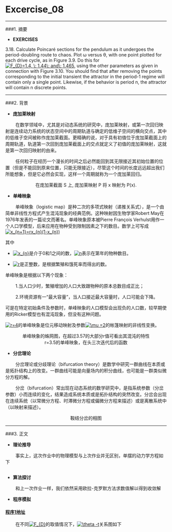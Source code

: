 ﻿# Excercise_08


---
###1. 摘要
* **EXERCISES**

3.18. Calculate Poincaré sections for the pendulum as it undergoes the period-doubling route to chaos. Plot ω versus θ, with one point plotted for each drive cycle, as in Figure 3.9. Do this for <a href="http://www.codecogs.com/eqnedit.php?latex=F_{D}=1.4,&space;\:&space;1.44\:&space;and\:&space;1.465" target="_blank"><img src="http://latex.codecogs.com/gif.latex?F_{D}=1.4,&space;\:&space;1.44\:&space;and\:&space;1.465" title="F_{D}=1.4, \: 1.44\: and\: 1.465" /></a>, using the other parameters as given in connection with Figure 3.10. You should find that after removing the points corresponding to the initial transient the attractor in the period-1 regime will contain only a single point. Likewise, if the behavior is period n, the attractor will contain n discrete points.


---
###2. 背景
* **庞加莱映射**

&nbsp;&nbsp;&nbsp;&nbsp;&nbsp;&nbsp;&nbsp;&nbsp;在数学领域中，尤其是对动态系统的研究中，庞加莱映射，或第一次回归映射是连续动力系统的状态空间中的周期轨道与确定的低维子空间的横向交点，其中的低维子空间被称作庞加莱截面。更精确的说，对于具有初值位于庞加莱截面上的周期轨道，轨道第一次回到庞加莱截面上的交点就定义了初值的庞加莱映射，这就是第一次回归映射的由来。

&nbsp;&nbsp;&nbsp;&nbsp;&nbsp;&nbsp;&nbsp;&nbsp;任何粒子在经历一个漫长的时间之后必然能回到其无限接近其初始位置的位置（但是不能回到原来位置，只能无限接近），尽管这个时间的长度远远超出我们所能想象，但是它必然会实现，这样一个周期就称为一个庞加莱回归。

<div align=center>
<img src="https://upload.wikimedia.org/wikipedia/commons/thumb/8/84/Poincare_map.svg/771px-Poincare_map.svg.png" alt="" title="" />
</div>

<div align=center>
在庞加莱截面 S 上, 庞加莱映射 P 将 x 映射为 P(x).
</div>

* **单峰映象**

&nbsp;&nbsp;&nbsp;&nbsp;&nbsp;&nbsp;&nbsp;&nbsp;单峰映象（logistic map）是种二次的多项式映射（递推关系式），是一个由简单非线性方程式产生混沌现象的经典范例。这种映射因生物学家Robert May在1976年发表的一篇论文而著名。单峰映象原本被Pierre François Verhulst用作一个人口学模型，后来应用在物种受到限制因素之下的数目。数学上可写成<a href="http://www.codecogs.com/eqnedit.php?latex=x_{n&plus;1}=rx_{n}(1-x_{n})" target="_blank"><img src="http://latex.codecogs.com/gif.latex?x_{n&plus;1}=rx_{n}(1-x_{n})" title="x_{n+1}=rx_{n}(1-x_{n})" /></a>

其中

* <a href="http://www.codecogs.com/eqnedit.php?latex=x_{n}" target="_blank"><img src="http://latex.codecogs.com/gif.latex?x_{n}" title="x_{n}" /></a>是介于0和1之间的数，<a href="http://www.codecogs.com/eqnedit.php?latex=n" target="_blank"><img src="http://latex.codecogs.com/gif.latex?n" title="n" /></a>表示在第年的物种数目。

* <a href="http://www.codecogs.com/eqnedit.php?latex=r" target="_blank"><img src="http://latex.codecogs.com/gif.latex?r" title="r" /></a>是正整数，是根据繁殖和饿死率而得出的数。

单峰映象是根据以下两个现象：

&nbsp;&nbsp;&nbsp;&nbsp;&nbsp;&nbsp;&nbsp;&nbsp;1.当人口少时，繁殖增加的人口大致跟物种的原本总数目成正比；

&nbsp;&nbsp;&nbsp;&nbsp;&nbsp;&nbsp;&nbsp;&nbsp;2.环境资源有一“最大容量”，当人口接近最大容量时，人口可能会下降。

可是在特定初始条件及参数时，单峰映象的人口模型会出现负的人口数，较早期使用的Ricker模型也有混沌现象，但没有这种问题。

<a href="http://www.codecogs.com/eqnedit.php?latex=r=4" target="_blank"><img src="http://latex.codecogs.com/gif.latex?r=4" title="r=4" /></a>的单峰映象是位元移动映射及参数<a href="http://www.codecogs.com/eqnedit.php?latex=\mu&space;=2" target="_blank"><img src="http://latex.codecogs.com/gif.latex?\mu&space;=2" title="\mu =2" /></a>的帐篷映射的非线性变换。

<div align=center>
<img src="https://github.com/ACGNnsj/compuational_physics_N2014301020001/blob/master/Excercise_08/Logistic%20map.gif?raw=true" alt="" title="" />
</div>

<div align=center>
<img src="https://upload.wikimedia.org/wikipedia/commons/e/ed/LogisticCobwebChaos.gif" alt="" title="" />
</div>

<div align=center>
单峰映象的蛛网图，在超过3.57的大部分r值可看出其混沌的特性
</div>

<div align=center>
<img src="https://upload.wikimedia.org/wikipedia/commons/2/2f/Logistic_map.png" alt="" title="" />
</div>

<div align=center>
r=3.5的单峰映象，在头三次迭代后的函数
</div>

<div align=center>
<img src="https://upload.wikimedia.org/wikipedia/commons/7/7d/LogisticMap_BifurcationDiagram.png" alt="" title="" />
</div>



* **分岔理论**

&nbsp;&nbsp;&nbsp;&nbsp;&nbsp;&nbsp;&nbsp;&nbsp;分岔理论或分歧理论（bifurcation theory）是数学中研究一群曲线在本质或是拓扑结构上的改变。一群曲线可能是向量场内的积分曲线，也可能是一群类似微分方程的解。

&nbsp;&nbsp;&nbsp;&nbsp;&nbsp;&nbsp;&nbsp;&nbsp;分岔（bifurcation）常出现在动态系统的数学研究中，是指系统参数（分岔参数）小而连续的变化，结果造成系统本质或是拓扑结构的突然改变。分岔会出现在连续系统（以常微分方程、时滞微分方程或偏微分方程来描述）或是离散系统中 （以映射来描述）。

<div align=center>
<img src="https://upload.wikimedia.org/wikipedia/commons/e/e2/Saddlenode.gif" alt="" title="" />
</div>

<div align=center>
鞍结分岔的相图
</div>

---
###3. 正文

* **理论推导**

&nbsp;&nbsp;&nbsp;&nbsp;&nbsp;&nbsp;&nbsp;&nbsp;事实上，这次作业中的物理模型与上次作业并无区别，单摆的动力学方程如下

<div align=center>
<img src="https://github.com/ACGNnsj/compuational_physics_N2014301020001/blob/master/Excercise_07/CodeCogsEqn%20(9).gif?raw=true" alt="" title="" />
</div>

* **算法探讨**

&nbsp;&nbsp;&nbsp;&nbsp;&nbsp;&nbsp;&nbsp;&nbsp;和上一次作业一样，我们依然采用欧拉-克罗默方法求数值解以得到收敛解

* **程序模拟**

#### [程序1地址](https://github.com/ACGNnsj/compuational_physics_N2014301020001/blob/master/Excercise_08/Exercise_08.py)
 
&nbsp;&nbsp;&nbsp;&nbsp;&nbsp;&nbsp;&nbsp;&nbsp;在不同<a href="http://www.codecogs.com/eqnedit.php?latex=F_{D}" target="_blank"><img src="http://latex.codecogs.com/gif.latex?F_{D}" title="F_{D}" /></a>的取值情况下，<a href="http://www.codecogs.com/eqnedit.php?latex=\theta&space;-t" target="_blank"><img src="http://latex.codecogs.com/gif.latex?\theta&space;-t" title="\theta -t" /></a>关系图如下
 
 <div align=center>
<img src="https://github.com/ACGNnsj/compuational_physics_N2014301020001/blob/master/Excercise_08/figure_1-1.png?raw=true" alt="" title="" />
</div>

 <div align=center>
<img src="https://github.com/ACGNnsj/compuational_physics_N2014301020001/blob/master/Excercise_08/figure_1-2.png?raw=true" alt="" title="" />
</div>

